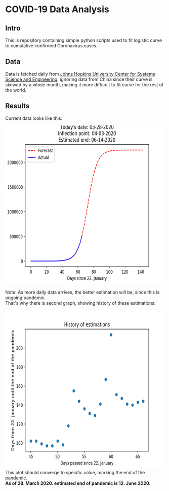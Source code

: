 # COVID-19 Data Analysis

## Intro

This is repository containing simple python scripts used to fit logistic curve to cumulative confirmed Coronavirus cases.

## Data

Data is fetched daily from [Johns Hopkins University Center for Systems Science and Engineering](https://github.com/CSSEGISandData/COVID-19),
ignoring data from China since their curve is skewed by a whole month, making it more difficult to fit curve for the rest of the world.


## Results
Current data looks like this:

<img src="/output/regression/img/03-28-2020.png" height="500" width="700px" />

Note: As more daily data arrives, the better estimation will be, since this is ongoing pandemic.\
That's why there is second graph, showing history of these estimations:

<img src="/output/end_estimation/03-28-2020.png" height="500" width="700px" />\
This plot should converge to specific value, marking the end of the pandemic.\
**As of 28. March 2020. estimated end of pandemic is 12. June 2020.**
 